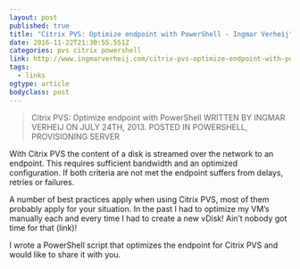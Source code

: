 ```yaml
---
layout: post
published: true
title: "Citrix PVS: Optimize endpoint with PowerShell - Ingmar Verheij"
date: 2016-11-22T21:30:55.551Z
categories: pvs citrix powershell  
link: http://www.ingmarverheij.com/citrix-pvs-optimize-endpoint-with-powershell/
tags:
  - links
ogtype: article
bodyclass: post
---
```


> Citrix PVS: Optimize endpoint with PowerShell
WRITTEN BY INGMAR VERHEIJ ON JULY 24TH, 2013. POSTED IN POWERSHELL, PROVISIONING SERVER

With Citrix PVS the content of a disk is streamed over the network to an endpoint. This requires sufficient bandwidth and an optimized configuration. If both criteria are not met the endpoint suffers from delays, retries or failures.

A number of best practices apply when using Citrix PVS, most of them probably apply for your situation. In the past I had to optimize my VM’s manually each and every time I had to create a new vDisk! Ain’t nobody got time for that (link)!

I wrote a PowerShell script that optimizes the endpoint for Citrix PVS and would like to share it with you.
